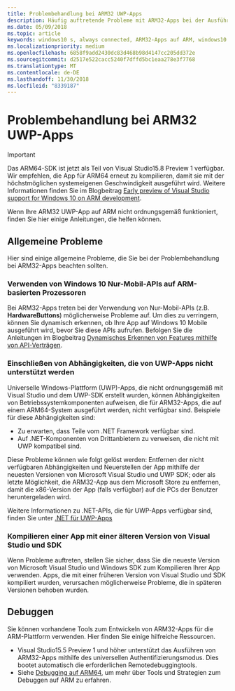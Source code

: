```yaml
---
title: Problembehandlung bei ARM32 UWP-Apps
description: Häufig auftretende Probleme mit ARM32-Apps bei der Ausführung auf ARM, und wie diese Probleme behoben werden können.
ms.date: 05/09/2018
ms.topic: article
keywords: windows10 s, always connected, ARM32-Apps auf ARM, windows10 auf ARM, problembehandlung
ms.localizationpriority: medium
ms.openlocfilehash: 6858f9add2430dc83d468b98d4147cc205dd372e
ms.sourcegitcommit: d2517e522cacc5240f7dffd5bc1eaa278e3f7768
ms.translationtype: MT
ms.contentlocale: de-DE
ms.lasthandoff: 11/30/2018
ms.locfileid: "8339187"
---
```

# <a name="troubleshooting-arm32-uwp-apps"></a>Problembehandlung bei ARM32 UWP-Apps
>[!IMPORTANT]
> Das ARM64-SDK ist jetzt als Teil von Visual Studio15.8 Preview 1 verfügbar. Wir empfehlen, die App für ARM64 erneut zu kompilieren, damit sie mit der höchstmöglichen systemeigenen Geschwindigkeit ausgeführt wird. Weitere Informationen finden Sie im Blogbeitrag [Early preview of Visual Studio support for Windows 10 on ARM development](https://blogs.windows.com/buildingapps/2018/05/08/visual-studio-support-for-windows-10-on-arm-development/).

Wenn Ihre ARM32 UWP-App auf ARM nicht ordnungsgemäß funktioniert, finden Sie hier einige Anleitungen, die helfen können. 

## <a name="common-issues"></a>Allgemeine Probleme
Hier sind einige allgemeine Probleme, die Sie bei der Problembehandlung bei ARM32-Apps beachten sollten.

### <a name="using-windows-10-mobile-only-apis-on-arm-based-processors"></a>Verwenden von Windows 10 Nur-Mobil-APIs auf ARM-basierten Prozessoren 
Bei ARM32-Apps treten bei der Verwendung von Nur-Mobil-APIs (z.B. **HardwareButtons**) möglicherweise Probleme auf. Um dies zu verringern, können Sie dynamisch erkennen, ob Ihre App auf Windows 10 Mobile ausgeführt wird, bevor Sie diese APIs aufrufen. Befolgen Sie die Anleitungen im Blogbeitrag [Dynamisches Erkennen von Features mithilfe von API-Verträgen](https://blogs.windows.com/buildingapps/2015/09/15/dynamically-detecting-features-with-api-contracts-10-by-10/).

### <a name="including-dependencies-not-supported-by-uwp-apps"></a>Einschließen von Abhängigkeiten, die von UWP-Apps nicht unterstützt werden
Universelle Windows-Plattform (UWP)-Apps, die nicht ordnungsgemäß mit Visual Studio und dem UWP-SDK erstellt wurden, können Abhängigkeiten von Betriebssystemkomponenten aufweisen, die für ARM32-Apps, die auf einem ARM64-System ausgeführt werden, nicht verfügbar sind. Beispiele für diese Abhängigkeiten sind:

- Zu erwarten, dass Teile vom .NET Framework verfügbar sind.
- Auf .NET-Komponenten von Drittanbietern zu verweisen, die nicht mit UWP kompatibel sind.

Diese Probleme können wie folgt gelöst werden: Entfernen der nicht verfügbaren Abhängigkeiten und Neuerstellen der App mithilfe der neuesten Versionen von Microsoft Visual Studio und UWP SDK; oder als letzte Möglichkeit, die ARM32-App aus dem Microsoft Store zu entfernen, damit die x86-Version der App (falls verfügbar) auf die PCs der Benutzer heruntergeladen wird. 

Weitere Informationen zu .NET-APIs, die für UWP-Apps verfügbar sind, finden Sie unter [.NET für UWP-Apps](https://msdn.microsoft.com/library/windows/apps/mt185501.aspx)

### <a name="compiling-an-app-with-an-older-version-of-visual-studio-and-sdk"></a>Kompilieren einer App mit einer älteren Version von Visual Studio und SDK
Wenn Probleme auftreten, stellen Sie sicher, dass Sie die neueste Version von Microsoft Visual Studio und Windows SDK zum Kompilieren Ihrer App verwenden. Apps, die mit einer früheren Version von Visual Studio und SDK kompiliert wurden, verursachen möglicherweise Probleme, die in späteren Versionen behoben wurden.

## <a name="debugging"></a>Debuggen
Sie können vorhandene Tools zum Entwickeln von ARM32-Apps für die ARM-Plattform verwenden. Hier finden Sie einige hilfreiche Ressourcen.

- Visual Studio15.5 Preview 1 und höher unterstützt das Ausführen von ARM32-Apps mithilfe des universellen Authentifizierungsmodus. Dies bootet automatisch die erforderlichen Remotedebuggingtools.
- Siehe [Debugging auf ARM64](https://docs.microsoft.com/en-us/windows-hardware/drivers/debugger/debugging-arm64), um mehr über Tools und Strategien zum Debuggen auf ARM zu erfahren.